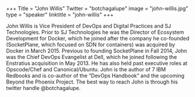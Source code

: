 +++
Title = "John Willis"
Twitter = "botchagalupe"
image = "john-willis.jpg"
type = "speaker"
linktitle = "john-willis"
+++

John Willis is Vice President of DevOps and Digital Practices and SJ Technologies.  Prior to SJ Technologies he was the Director of Ecosystem Development for Docker, which he joined after the company he co-founded (SocketPlane, which focused on SDN for containers) was acquired by Docker in March 2015.  Previous to founding SocketPlane in Fall 2014, John was the Chief DevOps Evangelist at Dell, which he joined following the Enstratius acquisition in May 2013. He has also held past executive roles at Opscode/Chef and Canonical/Ubuntu. John is the author of 7 IBM Redbooks and is co-author of the “DevOps Handbook” and the upcoming Beyond the Phoenix Project.   The best way to reach John is through his twitter handle @botchagalupe.
